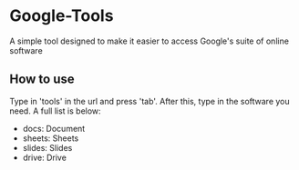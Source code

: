 # Google-Tools
A simple tool designed to make it easier to access Google's suite of online software

## How to use
Type in 'tools' in the url and press 'tab'. After this, type in the software you need. A full list is below:
* docs: Document
* sheets: Sheets
* slides: Slides
* drive: Drive
